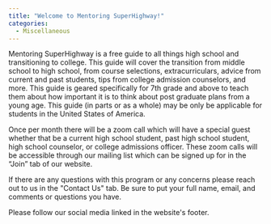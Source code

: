 ```yaml
---
title: "Welcome to Mentoring SuperHighway!"
categories:
  - Miscellaneous
---
```

Mentoring SuperHighway is a free guide to all things high school and transitioning to college. This guide will cover the transition from middle school to high school, from course selections, extracurriculars, advice from current and past students, tips from college admission counselors, and more. This guide is geared specifically for 7th grade and above to teach them about how important it is to think about post graduate plans from a young age. This guide (in parts or as a whole) may be only be applicable for students in the United States of America.

Once per month there will be a zoom call which will have a special guest whether that be a current high school student, past high school student, high school counselor, or college admissions officer. These zoom calls will be accessible through our mailing list which can be signed up for in the “Join” tab of our website.

If there are any questions with this program or any concerns please reach out to us in the "Contact Us" tab. Be sure to put your full name, email, and comments or questions you have.

Please follow our social media linked in the website's footer.
